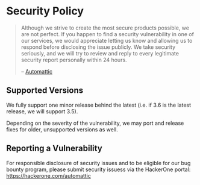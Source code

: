 # Security Policy

> Although we strive to create the most secure products possible, we are not perfect. If you happen to find a security vulnerability in one of our services, we would appreciate letting us know and allowing us to respond before disclosing the issue publicly. We take security seriously, and we will try to review and reply to every legitimate security report personally within 24 hours.
>
> – [Automattic](https://automattic.com/security/)

## Supported Versions

We fully support one minor release behind the latest (i.e. if 3.6 is the latest release, we will support 3.5).

Depending on the severity of the vulnerability, we may port and release fixes for older, unsupported versions as well.

## Reporting a Vulnerability

For responsible disclosure of security issues and to be eligible for our bug bounty program, please submit security issuess via the HackerOne portal: https://hackerone.com/automattic
